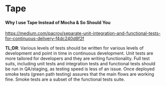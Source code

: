 # Tape

#### Why I use Tape Instead of Mocha & So Should You

https://medium.com/pacroy/separate-unit-integration-and-functional-tests-for-continuous-delivery-f4dc240d8f2f

**TL;DR**: Various levels of tests should be written for various levels of development and point in time in continuous development. Unit tests are more tailored for developers and they are writing functionality. Full test suits, including unit tests and integration tests and functional tests should be run in QA/staging, as testing speed is less of an issue. Once deployed smoke tests (green path testing) assures that the main flows are working fine. Smoke tests are a subset of the functional tests suite.
